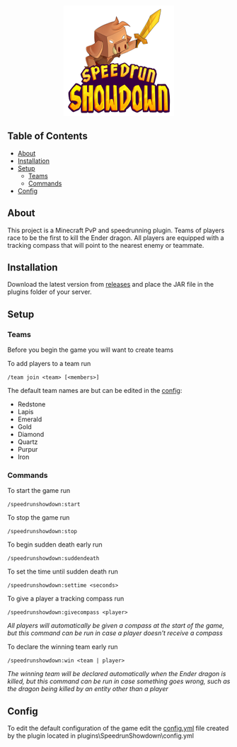 <p align="center">
	<a href="https://github.com/KaiNakamura/SpeedrunShowdown">
		<img src="logo.png" alt="logo" width="250" height="250"/>
	</a>
</p>

## Table of Contents

* [About](#about)
* [Installation](#installation)
* [Setup](#setup)
	* [Teams](#teams)
	* [Commands](#commands)
* [Config](#config)

## About

This project is a Minecraft PvP and speedrunning plugin. Teams of players race to be the first to kill the Ender dragon. All players are equipped with a tracking compass that will point to the nearest enemy or teammate.

## Installation

Download the latest version from [releases](https://github.com/KaiNakamura/SpeedrunShowdown/releases) and place the JAR file in the plugins folder of your server.

## Setup

### Teams

Before you begin the game you will want to create teams

To add players to a team run
```
/team join <team> [<members>]
```

The default team names are but can be edited in the [config](#config):
* Redstone
* Lapis
* Emerald
* Gold
* Diamond
* Quartz
* Purpur
* Iron

### Commands

To start the game run
```
/speedrunshowdown:start
```

To stop the game run
```
/speedrunshowdown:stop
```

To begin sudden death early run
```
/speedrunshowdown:suddendeath
```

To set the time until sudden death run
```
/speedrunshowdown:settime <seconds>
```

To give a player a tracking compass run
```
/speedrunshowdown:givecompass <player>
```
*All players will automatically be given a compass at the start of the game, but this command can be run in case a player doesn't receive a compass*

To declare the winning team early run
```
/speedrunshowdown:win <team | player>
```
*The winning team will be declared automatically when the Ender dragon is killed, but this command can be run in case something goes wrong, such as the dragon being killed by an entity other than a player*

## Config

To edit the default configuration of the game edit the [config.yml](https://github.com/KaiNakamura/SpeedrunShowdown/blob/master/src/main/resources/config.yml) file created by the plugin located in plugins\SpeedrunShowdown\config.yml